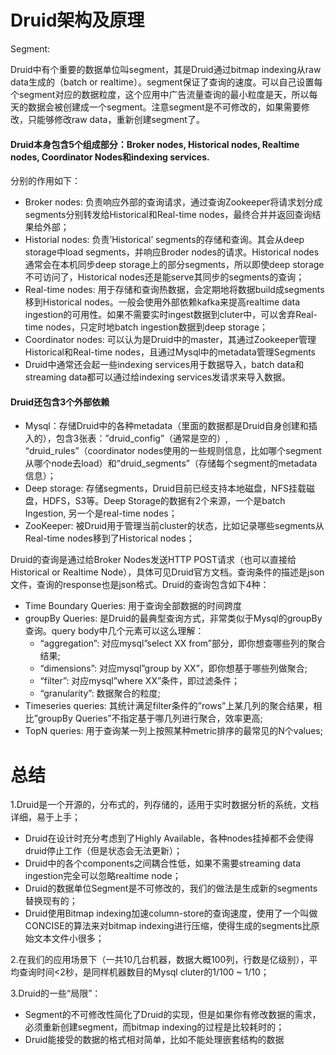 # Druid架构及原理

Segment: 

Druid中有个重要的数据单位叫segment，其是Druid通过bitmap indexing从raw data生成的（batch or realtime）。segment保证了查询的速度。可以自己设置每个segment对应的数据粒度，这个应用中广告流量查询的最小粒度是天，所以每天的数据会被创建成一个segment。注意segment是不可修改的，如果需要修改，只能够修改raw data，重新创建segment了。

#### Druid本身包含5个组成部分：Broker nodes, Historical nodes, Realtime nodes, Coordinator Nodes和indexing services. 

分别的作用如下：

- Broker nodes: 负责响应外部的查询请求，通过查询Zookeeper将请求划分成segments分别转发给Historical和Real-time nodes，最终合并并返回查询结果给外部；
- Historial nodes: 负责’Historical’ segments的存储和查询。其会从deep storage中load segments，并响应Broder nodes的请求。Historical nodes通常会在本机同步deep storage上的部分segments，所以即使deep storage不可访问了，Historical nodes还是能serve其同步的segments的查询；
- Real-time nodes: 用于存储和查询热数据，会定期地将数据build成segments移到Historical nodes。一般会使用外部依赖kafka来提高realtime data ingestion的可用性。如果不需要实时ingest数据到cluter中，可以舍弃Real-time nodes，只定时地batch ingestion数据到deep storage；
- Coordinator nodes: 可以认为是Druid中的master，其通过Zookeeper管理Historical和Real-time nodes，且通过Mysql中的metadata管理Segments
- Druid中通常还会起一些indexing services用于数据导入，batch data和streaming data都可以通过给indexing services发请求来导入数据。

#### Druid还包含3个外部依赖

- Mysql：存储Druid中的各种metadata（里面的数据都是Druid自身创建和插入的），包含3张表：”druid_config”（通常是空的）, “druid_rules”（coordinator nodes使用的一些规则信息，比如哪个segment从哪个node去load）和“druid_segments”（存储每个segment的metadata信息）；
- Deep storage: 存储segments，Druid目前已经支持本地磁盘，NFS挂载磁盘，HDFS，S3等。Deep Storage的数据有2个来源，一个是batch Ingestion, 另一个是real-time nodes；
- ZooKeeper: 被Druid用于管理当前cluster的状态，比如记录哪些segments从Real-time nodes移到了Historical nodes；

Druid的查询是通过给Broker Nodes发送HTTP POST请求（也可以直接给Historical or Realtime Node），具体可见Druid官方文档。查询条件的描述是json文件，查询的response也是json格式。Druid的查询包含如下4种：

- Time Boundary Queries: 用于查询全部数据的时间跨度
- groupBy Queries: 是Druid的最典型查询方式，非常类似于Mysql的groupBy查询。query body中几个元素可以这么理解：
  - “aggregation”: 对应mysql”select XX from”部分，即你想查哪些列的聚合结果; 
  - “dimensions”: 对应mysql”group by XX”，即你想基于哪些列做聚合;
  - “filter”: 对应mysql”where XX”条件，即过滤条件；
  - “granularity”: 数据聚合的粒度;
- Timeseries queries: 其统计满足filter条件的”rows”上某几列的聚合结果，相比”groupBy Queries”不指定基于哪几列进行聚合，效率更高;
- TopN queries: 用于查询某一列上按照某种metric排序的最常见的N个values;

# 总结

1.Druid是一个开源的，分布式的，列存储的，适用于实时数据分析的系统，文档详细，易于上手；
  - Druid在设计时充分考虑到了Highly Available，各种nodes挂掉都不会使得druid停止工作（但是状态会无法更新）；
  - Druid中的各个components之间耦合性低，如果不需要streaming data ingestion完全可以忽略realtime node；
  - Druid的数据单位Segment是不可修改的，我们的做法是生成新的segments替换现有的；
  - Druid使用Bitmap indexing加速column-store的查询速度，使用了一个叫做CONCISE的算法来对bitmap indexing进行压缩，使得生成的segments比原始文本文件小很多；
  
2.在我们的应用场景下（一共10几台机器，数据大概100列，行数是亿级别），平均查询时间<2秒，是同样机器数目的Mysql cluter的1/100 ~ 1/10；

3.Druid的一些“局限”：
  - Segment的不可修改性简化了Druid的实现，但是如果你有修改数据的需求，必须重新创建segment，而bitmap indexing的过程是比较耗时的；
  - Druid能接受的数据的格式相对简单，比如不能处理嵌套结构的数据
